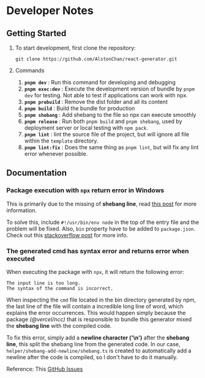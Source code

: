 # Developer Notes

## Getting Started

1. To start development, first clone the repository:

    ```git
    git clone https://github.com/AlstonChan/react-generator.git
    ```

2. Commands

    1. **`pnpm dev`** : Run this command for developing and debugging
    2. **`pnpm exec:dev`** : Execute the development version of bundle by `pnpm dev` for testing. Not able to test if applications can work with npx.
    3. **`pnpm prebuild`** : Remove the dist folder and all its content
    4. **`pnpm build`** : Build the bundle for production
    5. **`pnpm shebang`** : Add shebang to the file so npx can execute smoothly
    6. **`pnpm release`** : Run both `pnpm build` and `pnpm shebang`, used by deployment server or local testing with `npm pack`.
    7. **`pnpm lint`** : lint the source file of the project, but will ignore all file within the `template` directory.
    8. **`pnpm lint:fix`** : Does the same thing as `pnpm lint`, but will fix any lint error whenever possible.

## Documentation

### Package execution with `npx` return error in Windows

This is primarily due to the missing of **shebang line**, read [this post](https://stackoverflow.com/questions/33509816/what-exactly-does-usr-bin-env-node-do-at-the-beginning-of-node-files) for more information.

To solve this, include `#!/usr/bin/env node` in the top of the entry file and the problem will be fixed. Also, `bin` property have to be added to `package.json`. Check out this [stackoverflow post](https://stackoverflow.com/questions/25333570/npm-package-json-bin-wont-work-on-windows) for more info.

### The generated cmd has syntax error and returns error when executed

When executing the package with `npx`, it will return the following error:

```text
The input line is too long.
The syntax of the command is incorrect.
```

When inspecting the `cmd` file located in the bin directory generated by npm, the last line of the file will contain a incredible long line of word, which explains the error occurrences. This would happen simply because the package *(@vercel/ncc)* that is responsible to bundle this generator mixed the **shebang line** with the compiled code.

To fix this error, simply add a **newline character ('\n')** after the **shebang line**, this split the shebang line from the generated code.
In our case, `helper/shebang-add-newline/shebang.ts` is created to automatically add a newline after the code is compiled, so I don't have to do it manually.

Reference: This [GitHub Issues](https://github.com/vercel/ncc/issues/845)
